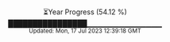 <p align="center">
⏳Year Progress (54.12 %) <br>
████████████████▁▁▁▁▁▁▁▁▁▁▁▁▁▁ <br>
<sub>Updated: Mon, 17 Jul 2023 12:39:18 GMT</sub>
</p>

